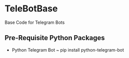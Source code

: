 # TeleBotBase
Base Code for Telegram Bots

## Pre-Requisite Python Packages
 - Python Telegram Bot
   ~ pip install python-telegram-bot
